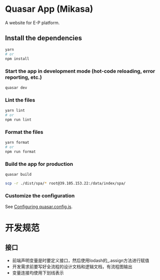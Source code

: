 # Quasar App (Mikasa)

A website for E-P platform.

## Install the dependencies

```bash
yarn
# or
npm install
```

### Start the app in development mode (hot-code reloading, error reporting, etc.)

```bash
quasar dev
```

### Lint the files

```bash
yarn lint
# or
npm run lint
```

### Format the files

```bash
yarn format
# or
npm run format
```

### Build the app for production

```bash
quasar build

scp -r ./dist/spa/* root@39.105.153.22:/data/index/spa/
```

### Customize the configuration

See [Configuring quasar.config.js](https://v2.quasar.dev/quasar-cli-vite/quasar-config-js).

# 开发规范
## 接口
- 前端声明变量是时要定义接口，然后使用lodash的_.assign方法进行赋值
- 开发需求前要写好全流程的设计文档和逻辑文档，有流程图输出
- 变量连接均使用下划线表示
